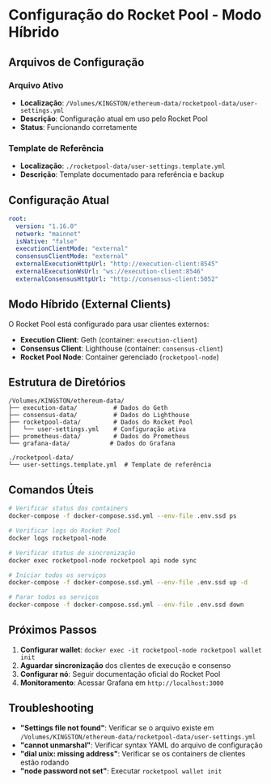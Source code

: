 # Configuração do Rocket Pool - Modo Híbrido

## Arquivos de Configuração

### Arquivo Ativo

- **Localização**: `/Volumes/KINGSTON/ethereum-data/rocketpool-data/user-settings.yml`
- **Descrição**: Configuração atual em uso pelo Rocket Pool
- **Status**: Funcionando corretamente

### Template de Referência

- **Localização**: `./rocketpool-data/user-settings.template.yml`
- **Descrição**: Template documentado para referência e backup

## Configuração Atual

```yaml
root:
  version: "1.16.0"
  network: "mainnet"
  isNative: "false"
  executionClientMode: "external"
  consensusClientMode: "external"
  externalExecutionHttpUrl: "http://execution-client:8545"
  externalExecutionWsUrl: "ws://execution-client:8546"
  externalConsensusHttpUrl: "http://consensus-client:5052"
```

## Modo Híbrido (External Clients)

O Rocket Pool está configurado para usar clientes externos:

- **Execution Client**: Geth (container: `execution-client`)
- **Consensus Client**: Lighthouse (container: `consensus-client`)
- **Rocket Pool Node**: Container gerenciado (`rocketpool-node`)

## Estrutura de Diretórios

```text
/Volumes/KINGSTON/ethereum-data/
├── execution-data/          # Dados do Geth
├── consensus-data/          # Dados do Lighthouse  
├── rocketpool-data/         # Dados do Rocket Pool
│   └── user-settings.yml    # Configuração ativa
├── prometheus-data/         # Dados do Prometheus
└── grafana-data/           # Dados do Grafana

./rocketpool-data/
└── user-settings.template.yml  # Template de referência
```

## Comandos Úteis

```bash
# Verificar status dos containers
docker-compose -f docker-compose.ssd.yml --env-file .env.ssd ps

# Verificar logs do Rocket Pool
docker logs rocketpool-node

# Verificar status de sincronização
docker exec rocketpool-node rocketpool api node sync

# Iniciar todos os serviços
docker-compose -f docker-compose.ssd.yml --env-file .env.ssd up -d

# Parar todos os serviços
docker-compose -f docker-compose.ssd.yml --env-file .env.ssd down
```

## Próximos Passos

1. **Configurar wallet**: `docker exec -it rocketpool-node rocketpool wallet init`
2. **Aguardar sincronização** dos clientes de execução e consenso
3. **Configurar nó**: Seguir documentação oficial do Rocket Pool
4. **Monitoramento**: Acessar Grafana em `http://localhost:3000`

## Troubleshooting

- **"Settings file not found"**: Verificar se o arquivo existe em `/Volumes/KINGSTON/ethereum-data/rocketpool-data/user-settings.yml`
- **"cannot unmarshal"**: Verificar syntax YAML do arquivo de configuração  
- **"dial unix: missing address"**: Verificar se os containers de clientes estão rodando
- **"node password not set"**: Executar `rocketpool wallet init`
